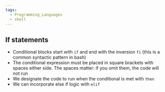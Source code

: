 ```yaml
---
tags:
  - Programming_Languages
  - shell
---
```


## If statements

* Conditional blocks start with `if` and end with the inversion `fi` (this is a common syntactic pattern in bash)
* The conditional expression must be placed in square brackets with spaces either side. The spaces matter: if you omit them, the code will not run
* We designate the code to run when the conditional is met with `then`
* We can incorporate else if logic with `elif`
